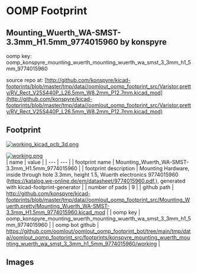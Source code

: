 # OOMP Footprint  
## Mounting_Wuerth_WA-SMST-3.3mm_H1.5mm_9774015960  by konspyre  
  
oomp key: oomp_konspyre_mounting_wuerth_mounting_wuerth_wa_smst_3_3mm_h1_5mm_9774015960  
  
source repo at: [http://github.com/konspyre/kicad-footprints/blob/master/tmp/data//oomlout_oomp_footprint_src/Varistor.pretty/RV_Rect_V25S440P_L26.5mm_W8.2mm_P12.7mm.kicad_mod](http://github.com/konspyre/kicad-footprints/blob/master/tmp/data//oomlout_oomp_footprint_src/Varistor.pretty/RV_Rect_V25S440P_L26.5mm_W8.2mm_P12.7mm.kicad_mod)  
## Footprint  
  
[![working_kicad_pcb_3d.png](working_kicad_pcb_3d_600.png)](working_kicad_pcb_3d.png)  
  
[![working.png](working_600.png)](working.png)  
| name | value | 
| --- | --- | 
| footprint name | Mounting_Wuerth_WA-SMST-3.3mm_H1.5mm_9774015960 | 
| footprint description | Mounting Hardware, inside through hole 3.3mm, height 1.5, Wuerth electronics 9774015960 (https://katalog.we-online.de/em/datasheet/9774015960.pdf,), generated with kicad-footprint-generator | 
| number of pads | 9 | 
| github path | http://github.com/konspyre/kicad-footprints/blob/master/tmp/data//oomlout_oomp_footprint_src/Mounting_Wuerth.pretty/Mounting_Wuerth_WA-SMST-3.3mm_H1.5mm_9774015960.kicad_mod | 
| oomp key | oomp_konspyre_mounting_wuerth_mounting_wuerth_wa_smst_3_3mm_h1_5mm_9774015960 | 
| oomp bot github | https://github.com/oomlout/oomlout_oomp_footprint_bot/tree/main/tmp/data//oomlout_oomp_footprint_src/footprints/konspyre_mounting_wuerth_mounting_wuerth_wa_smst_3_3mm_h1_5mm_9774015960/working | 
## Images  
